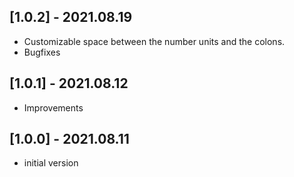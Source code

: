 ## [1.0.2] - 2021.08.19

* Customizable space between the number units and the colons.
* Bugfixes

## [1.0.1] - 2021.08.12

* Improvements

## [1.0.0] - 2021.08.11

* initial version 
